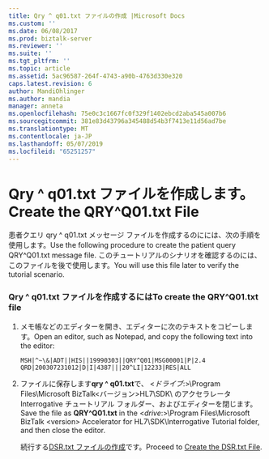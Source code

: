 ```yaml
---
title: Qry ^ q01.txt ファイルの作成 |Microsoft Docs
ms.custom: ''
ms.date: 06/08/2017
ms.prod: biztalk-server
ms.reviewer: ''
ms.suite: ''
ms.tgt_pltfrm: ''
ms.topic: article
ms.assetid: 5ac96587-264f-4743-a90b-4763d330e320
caps.latest.revision: 6
author: MandiOhlinger
ms.author: mandia
manager: anneta
ms.openlocfilehash: 75e0c3c1667fc0f329f1402ebcd2aba545a007b6
ms.sourcegitcommit: 381e83d43796a345488d54b3f7413e11d56ad7be
ms.translationtype: MT
ms.contentlocale: ja-JP
ms.lasthandoff: 05/07/2019
ms.locfileid: "65251257"
---
```

# <a name="create-the-qryq01txt-file"></a><span data-ttu-id="55b54-102">Qry ^ q01.txt ファイルを作成します。</span><span class="sxs-lookup"><span data-stu-id="55b54-102">Create the QRY^Q01.txt File</span></span>
<span data-ttu-id="55b54-103">患者クエリ qry ^ q01.txt メッセージ ファイルを作成するのにには、次の手順を使用します。</span><span class="sxs-lookup"><span data-stu-id="55b54-103">Use the following procedure to create the patient query QRY^Q01.txt message file.</span></span> <span data-ttu-id="55b54-104">このチュートリアルのシナリオを確認するのには、このファイルを後で使用します。</span><span class="sxs-lookup"><span data-stu-id="55b54-104">You will use this file later to verify the tutorial scenario.</span></span>  
  
### <a name="to-create-the-qryq01txt-file"></a><span data-ttu-id="55b54-105">Qry ^ q01.txt ファイルを作成するには</span><span class="sxs-lookup"><span data-stu-id="55b54-105">To create the QRY^Q01.txt file</span></span>  
  
1. <span data-ttu-id="55b54-106">メモ帳などのエディターを開き、エディターに次のテキストをコピーします。</span><span class="sxs-lookup"><span data-stu-id="55b54-106">Open an editor, such as Notepad, and copy the following text into the editor:</span></span>  
  
   ```  
   MSH|^~\&|ADT||HIS||19990303||QRY^Q01|MSG00001|P|2.4  
   QRD|200307231012|D|I|4387|||20^LI|12233|RES|ALL  
   ```  
  
2. <span data-ttu-id="55b54-107">ファイルに保存します**qry ^ q01.txt**で、 \<*ドライブ*:\>\Program Files\Microsoft BizTalk\<バージョン\>HL7\SDK\ のアクセラレータInterrogative チュートリアル フォルダー、およびエディターを閉じます。</span><span class="sxs-lookup"><span data-stu-id="55b54-107">Save the file as **QRY^Q01.txt** in the \<*drive*:\>\Program Files\Microsoft BizTalk \<version\> Accelerator for HL7\SDK\Interrogative Tutorial folder, and then close the editor.</span></span>  
  
   <span data-ttu-id="55b54-108">続行する[DSR.txt ファイルの作成](../../adapters-and-accelerators/accelerator-hl7/create-the-dsr-txt-file.md)です。</span><span class="sxs-lookup"><span data-stu-id="55b54-108">Proceed to [Create the DSR.txt File](../../adapters-and-accelerators/accelerator-hl7/create-the-dsr-txt-file.md).</span></span>